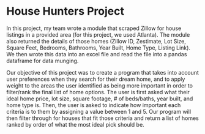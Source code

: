 # House Hunters Project

In this project, my team wrote a module that scraped Zillow for house listings in a provided area (for this project, we used Atlanta). The module also returned the details of those homes (Zillow ID, Zestimate, Lot Size, Square Feet, Bedrooms, Bathrooms, Year Built, Home Type, Listing Link). We then wrote this data into an excel file and read the file into a pandas dataframe for data munging. 

Our objective of this project was to create a program that takes into account user preferences when they search for their dream home, and to apply weight to the areas the user identified as being more important in order to filter/rank the final list of home options. The user is first asked what their ideal home price, lot size, square footage, # of beds/baths, year built, and home type is. Then, the user is asked to indicate how important each criteria is to them by assigning a value between 1 and 5. Our program will then filter through for houses that fit those criteria and return a list of homes ranked by order of what the most ideal pick should be. 
